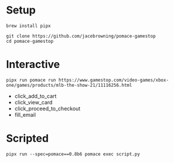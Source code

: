 # Setup

```
brew install pipx

git clone https://github.com/jacebrowning/pomace-gamestop
cd pomace-gamestop
```

# Interactive

```
pipx run pomace run https://www.gamestop.com/video-games/xbox-one/games/products/mlb-the-show-21/11116256.html
```

- click_add_to_cart
- click_view_card
- click_proceed_to_checkout
- fill_email

# Scripted

```
pipx run --spec=pomace==0.8b6 pomace exec script.py
```
